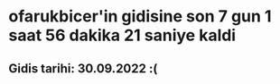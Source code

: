 # ofarukbicer'in gidisine son 7 gun 1 saat 56 dakika 21 saniye kaldi

## Gidis tarihi: 30.09.2022 :(